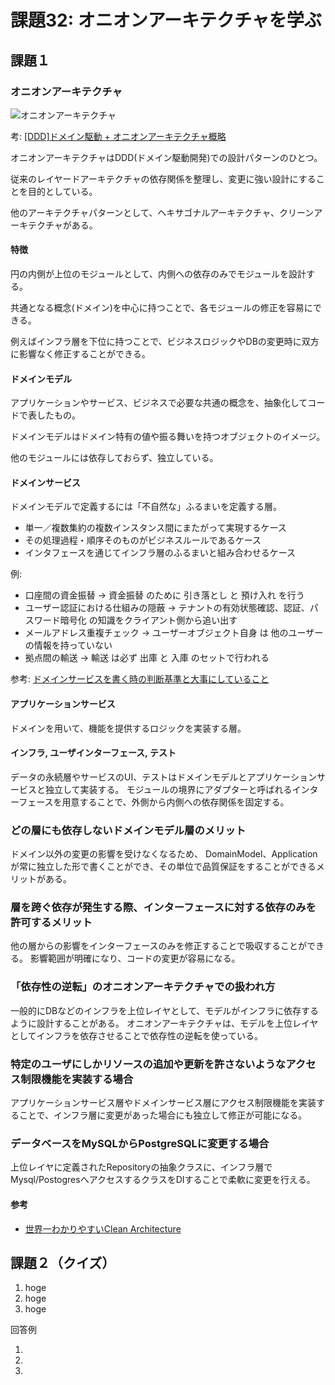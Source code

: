 # 課題32: オニオンアーキテクチャを学ぶ

## 課題１

###  オニオンアーキテクチャ

![オニオンアーキテクチャ](https://cdn-ak.f.st-hatena.com/images/fotolife/l/little_hands/20171011/20171011062558.png)

考: [[DDD]ドメイン駆動 + オニオンアーキテクチャ概略](https://little-hands.hatenablog.com/entry/2017/10/11/075634)

オニオンアーキテクチャはDDD(ドメイン駆動開発)での設計パターンのひとつ。

従来のレイヤードアーキテクチャの依存関係を整理し、変更に強い設計にすることを目的としている。

他のアーキテクチャパターンとして、ヘキサゴナルアーキテクチャ、クリーンアーキテクチャがある。

#### 特徴

円の内側が上位のモジュールとして、内側への依存のみでモジュールを設計する。

共通となる概念(ドメイン)を中心に持つことで、各モジュールの修正を容易にできる。

例えばインフラ層を下位に持つことで、ビジネスロジックやDBの変更時に双方に影響なく修正することができる。

#### ドメインモデル
アプリケーションやサービス、ビジネスで必要な共通の概念を、抽象化してコードで表したもの。

ドメインモデルはドメイン特有の値や振る舞いを持つオブジェクトのイメージ。

他のモジュールには依存しておらず、独立している。

#### ドメインサービス
ドメインモデルで定義するには「不自然な」ふるまいを定義する層。

- 単一／複数集約の複数インスタンス間にまたがって実現するケース
- その処理過程・順序そのものがビジネスルールであるケース
- インタフェースを通じてインフラ層のふるまいと組み合わせるケース

例: 

- 口座間の資金振替 -> 資金振替 のために 引き落とし と 預け入れ を行う
- ユーザー認証における仕組みの隠蔽 -> テナントの有効状態確認、認証、パスワード暗号化 の知識をクライアント側から追い出す
- メールアドレス重複チェック -> ユーザーオブジェクト自身 は 他のユーザー の情報を持っていない
- 拠点間の輸送 -> 輸送 は必ず 出庫 と 入庫 のセットで行われる

参考: [ドメインサービスを書く時の判断基準と大事にしていること](https://tech.holmescloud.com/entry/2021/03/30/201900)

#### アプリケーションサービス
ドメインを用いて、機能を提供するロジックを実装する層。

#### インフラ,  ユーザインターフェース, テスト

データの永続層やサービスのUI、テストはドメインモデルとアプリケーションサービスと独立して実装する。
モジュールの境界にアダプターと呼ばれるインターフェースを用意することで、外側から内側への依存関係を固定する。


### どの層にも依存しないドメインモデル層のメリット

ドメイン以外の変更の影響を受けなくなるため、
DomainModel、Applicationが常に独立した形で書くことができ、その単位で品質保証をすることができるメリットがある。

### 層を跨ぐ依存が発生する際、インターフェースに対する依存のみを許可するメリット

他の層からの影響をインターフェースのみを修正することで吸収することができる。
影響範囲が明確になり、コードの変更が容易になる。

### 「依存性の逆転」のオニオンアーキテクチャでの扱われ方

一般的にDBなどのインフラを上位レイヤとして、モデルがインフラに依存するように設計することがある。
オニオンアーキテクチャは、モデルを上位レイヤとしてインフラを依存させることで依存性の逆転を使っている。

### 特定のユーザにしかリソースの追加や更新を許さないようなアクセス制限機能を実装する場合

アプリケーションサービス層やドメインサービス層にアクセス制限機能を実装することで、インフラ層に変更があった場合にも独立して修正が可能になる。
### データベースをMySQLからPostgreSQLに変更する場合
上位レイヤに定義されたRepositoryの抽象クラスに、インフラ層でMysql/PostogresへアクセスするクラスをDIすることで柔軟に変更を行える。

#### 参考

- [世界一わかりやすいClean Architecture](https://www.slideshare.net/AtsushiNakamura4/clean-architecture-release)

## 課題２（クイズ）

1. hoge
2. hoge
3. hoge

  <summary>回答例</summary>

1. 
2. 
3. 

</details>
